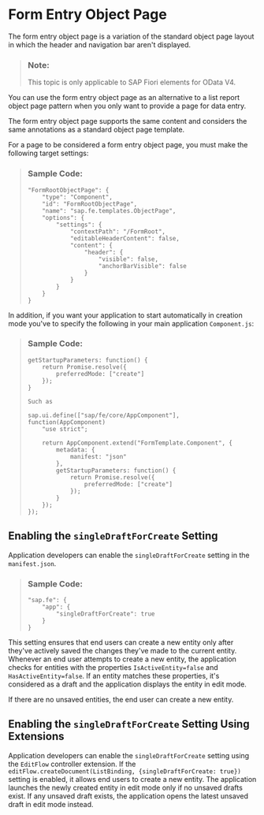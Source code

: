 <!-- loio533f7e7f59854cb08ce8074814ae83c5 -->

# Form Entry Object Page

The form entry object page is a variation of the standard object page layout in which the header and navigation bar aren't displayed.

> ### Note:  
> This topic is only applicable to SAP Fiori elements for OData V4.

You can use the form entry object page as an alternative to a list report object page pattern when you only want to provide a page for data entry.

The form entry object page supports the same content and considers the same annotations as a standard object page template.

For a page to be considered a form entry object page, you must make the following target settings:

> ### Sample Code:  
> ```
> "FormRootObjectPage": {                      
>     "type": "Component",                     
>     "id": "FormRootObjectPage",              
>     "name": "sap.fe.templates.ObjectPage",   
>     "options": {                             
>         "settings": {                        
>             "contextPath": "/FormRoot",         
>             "editableHeaderContent": false,  
>             "content": {                     
>                 "header": {                  
>                     "visible": false,        
>                     "anchorBarVisible": false
>                 }                            
>             }                                
>         }                                    
>     }                                        
> }  
> ```

In addition, if you want your application to start automatically in creation mode you've to specify the following in your main application `Component.js`:

> ### Sample Code:  
> ```
> getStartupParameters: function() {
>     return Promise.resolve({      
>         preferredMode: ["create"] 
>     });                           
> }                                 
>  
> Such as 
>  
> sap.ui.define(["sap/fe/core/AppComponent"], function(AppComponent) 
>     "use strict";                                                  
>                                                         
>     return AppComponent.extend("FormTemplate.Component", {         
>         metadata: {                                                
>             manifest: "json"                                       
>         },                                                         
>         getStartupParameters: function() {                         
>             return Promise.resolve({                               
>                 preferredMode: ["create"]                          
>             });                                                    
>         }                                                          
>     });                                                            
> }); 
> ```



<a name="loio533f7e7f59854cb08ce8074814ae83c5__section_nbq_l5d_2zb"/>

## Enabling the `singleDraftForCreate` Setting

Application developers can enable the `singleDraftForCreate` setting in the `manifest.json`.

> ### Sample Code:  
> ```
> "sap.fe": {
>     "app": {
>         "singleDraftForCreate": true
>     }
> }
> ```

This setting ensures that end users can create a new entity only after they've actively saved the changes they've made to the current entity. Whenever an end user attempts to create a new entity, the application checks for entities with the properties `IsActiveEntity=false` and `HasActiveEntity=false`. If an entity matches these properties, it's considered as a draft and the application displays the entity in edit mode.

If there are no unsaved entities, the end user can create a new entity.



<a name="loio533f7e7f59854cb08ce8074814ae83c5__section_tcx_53c_lzb"/>

## Enabling the `singleDraftForCreate` Setting Using Extensions

Application developers can enable the `singleDraftForCreate` setting using the `EditFlow` controller extension. If the `editFlow.createDocument(ListBinding, {singleDraftForCreate: true})` setting is enabled, it allows end users to create a new entity. The application launches the newly created entity in edit mode only if no unsaved drafts exist. If any unsaved draft exists, the application opens the latest unsaved draft in edit mode instead.

